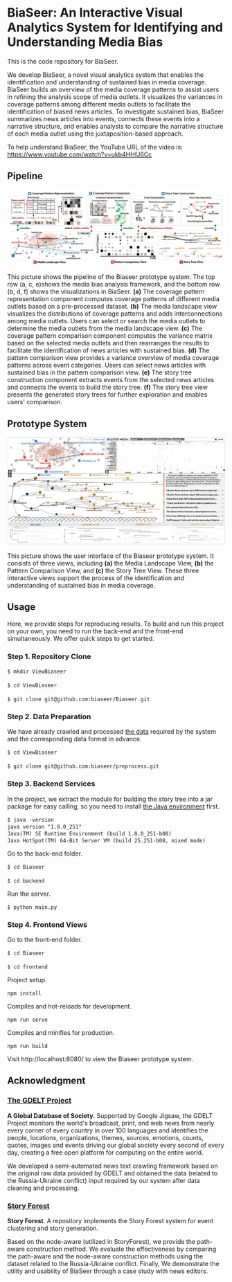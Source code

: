 # BiaSeer: An Interactive Visual Analytics System for Identifying and Understanding Media Bias

This is the code repository for BiaSeer.

We develop BiaSeer, a novel visual analytics system that enables the identification and understanding of sustained bias in media coverage.
BiaSeer builds an overview of the media coverage patterns to assist users in refining the analysis scope of media outlets.
It visualizes the variances in coverage patterns among different media outlets to facilitate the identification of biased news articles.
To investigate sustained bias, BiaSeer summarizes news articles into events, connects these events into a narrative structure, and enables analysts to compare the narrative structure of each media outlet using the juxtaposition-based approach.

To help understand BiaSeer, the YouTube URL of the video is: https://www.youtube.com/watch?v=ukb4HHfJ6Cc

## Pipeline
![](./images/pipeline.png)

This picture shows the pipeline of the Biaseer prototype system. The top row (a, c, e)shows the media bias analysis framework, and the bottom row (b, d, f) shows the visualizations in BiaSeer.
**(a)** The coverage pattern representation component computes coverage patterns of different media outlets based on a pre-processed dataset.
**(b)** The media landscape view visualizes the distributions of coverage patterns and adds interconnections among media outlets. Users can select or search the media outlets to determine the media outlets from the media landscape view. 
**(c)** The coverage pattern comparison component computes the variance matrix based on the selected media outlets and then rearranges the results to facilitate the identification of news articles with sustained bias. 
**(d)** The pattern comparison view provides a variance overview of media coverage patterns across event categories. Users can select news articles with sustained bias in the pattern comparison view. 
**(e)** The story tree construction component extracts events from the selected news articles and connects the events to build the story tree. 
**(f)** The story tree view presents the generated story trees for further exploration and enables users' comparison.

## Prototype System
![](./images/BiaSeer.png)

This picture shows the user interface of the Biaseer prototype system. It consists of three views, including **(a)** the Media Landscape View, **(b)** the Pattern Comparison View, and **(c)** the Story Tree View. These three interactive views support the process of the identification and understanding of sustained bias in media coverage.


## Usage

Here, we provide steps for reproducing results. To build and run this project on your own, you need to run the back-end and the front-end simultaneously. We offer quick steps to get started.

### Step 1. Repository Clone

~~~
$ mkdir ViewBiaseer

$ cd ViewBiaseer

$ git clone git@github.com:biaseer/Biaseer.git
~~~

### Step 2. Data Preparation
We have already crawled and processed [the data](https://github.com/biaseer/preprocess) required by the system and the corresponding data format in advance.
~~~
$ cd ViewBiaseer

$ git clone git@github.com:biaseer/preprocess.git
~~~

### Step 3. Backend Services
In the project, we extract the module for building the story tree into a jar package for easy calling, so you need to install [the Java environment](https://docs.oracle.com/javase/8/docs/technotes/guides/install/install_overview.html) first.

~~~
$ java -version
java version "1.8.0_251"
Java(TM) SE Runtime Environment (build 1.8.0_251-b08)
Java HotSpot(TM) 64-Bit Server VM (build 25.251-b08, mixed mode)
~~~
Go to the back-end folder.
~~~
$ cd Biaseer

$ cd backend
~~~
Run the server.
```
$ python main.py
```

### Step 4. Frontend Views
Go to the front-end folder.
~~~
$ cd Biaseer

$ cd frontend
~~~
Project setup.
```
npm install
```

Compiles and hot-reloads for development.
```
npm run serve
```

Compiles and minifies for production.
```
npm run build
```
Visit http://localhost:8080/ to view the Biaseer prototype system.


## Acknowledgment

### [The GDELT Project](https://www.gdeltproject.org/)
**A Global Database of Society**. Supported by Google Jigsaw, the GDELT Project monitors the world's broadcast, print, and web news from nearly every corner of every country in over 100 languages and identifies the people, locations, organizations, themes, sources, emotions, counts, quotes, images and events driving our global society every second of every day, creating a free open platform for computing on the entire world.

We developed a semi-automated news text crawling framework based on the original raw data provided by GDELT and obtained the data (related to the Russia-Ukraine conflict) input required by our system after data cleaning and processing.


### [Story Forest](https://github.com/BangLiu/StoryForest)
**Story Forest**. A repository implements the Story Forest system for event clustering and story generation.

Based on the node-aware (utilized in StoryForest), we provide the path-aware construction method. We evaluate the effectiveness by comparing the path-aware and the node-aware construction methods using the dataset related to the Russia-Ukraine conflict. Finally, We demonstrate the utility and usability of BiaSeer through a case study with news editors.
